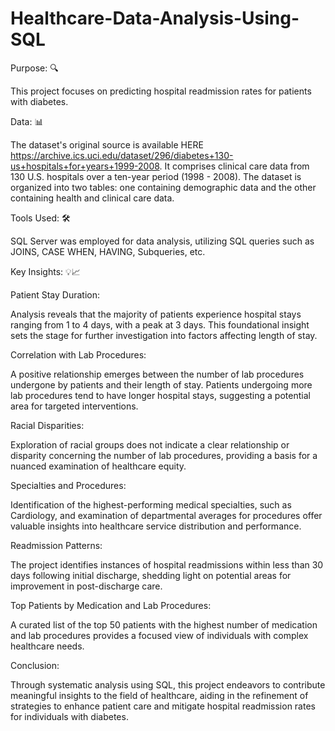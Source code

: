 # Healthcare-Data-Analysis-Using-SQL

Purpose: 🔍

This project focuses on predicting hospital readmission rates for patients with diabetes.

Data: 📊

The dataset's original source is available HERE https://archive.ics.uci.edu/dataset/296/diabetes+130-us+hospitals+for+years+1999-2008. It comprises clinical care data from 130 U.S. hospitals over a ten-year period (1998 - 2008). The dataset is organized into two tables: one containing demographic data and the other containing health and clinical care data.

Tools Used: 🛠️

SQL Server was employed for data analysis, utilizing SQL queries such as JOINS, CASE WHEN, HAVING, Subqueries, etc.

Key Insights: 💡📈

Patient Stay Duration:

Analysis reveals that the majority of patients experience hospital stays ranging from 1 to 4 days, with a peak at 3 days. This foundational insight sets the stage for further investigation into factors affecting length of stay.

Correlation with Lab Procedures:

A positive relationship emerges between the number of lab procedures undergone by patients and their length of stay. Patients undergoing more lab procedures tend to have longer hospital stays, suggesting a potential area for targeted interventions.

Racial Disparities:

Exploration of racial groups does not indicate a clear relationship or disparity concerning the number of lab procedures, providing a basis for a nuanced examination of healthcare equity.

Specialties and Procedures:

Identification of the highest-performing medical specialties, such as Cardiology, and examination of departmental averages for procedures offer valuable insights into healthcare service distribution and performance.

Readmission Patterns:

The project identifies instances of hospital readmissions within less than 30 days following initial discharge, shedding light on potential areas for improvement in post-discharge care.

Top Patients by Medication and Lab Procedures:

A curated list of the top 50 patients with the highest number of medication and lab procedures provides a focused view of individuals with complex healthcare needs.

Conclusion:

Through systematic analysis using SQL, this project endeavors to contribute meaningful insights to the field of healthcare, aiding in the refinement of strategies to enhance patient care and mitigate hospital readmission rates for individuals with diabetes.









